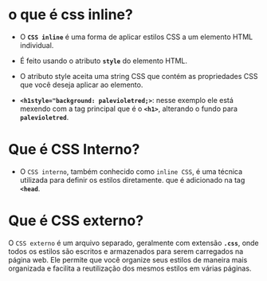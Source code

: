 # o que é css inline?
- O **`CSS inline`** é uma forma de aplicar estilos CSS a um elemento HTML individual.
- É feito usando o atributo **`style`** do elemento HTML.
- O atributo style aceita uma string CSS que contém as propriedades CSS que você deseja aplicar ao elemento.

- **`<h1style="background: palevioletred;>`**: nesse exemplo ele está mexendo com a tag principal que é o **`<h1>`**, alterando o fundo para **`palevioletred`**.

# Que é CSS Interno?

- O `CSS interno`, também conhecido como `inline CSS`, é uma técnica utilizada para definir os estilos diretamente. que é adicionado na tag **`<head`**.

# Que é CSS externo?
O `CSS externo` é um arquivo separado, geralmente com extensão **`.css`**, onde todos os estilos são escritos e armazenados para serem carregados na página web. Ele permite que você organize seus estilos de maneira mais organizada e facilita a reutilização dos mesmos estilos em várias páginas.





